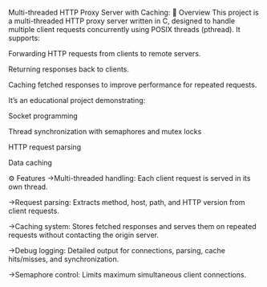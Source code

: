 Multi-threaded HTTP Proxy Server with Caching:
📌 Overview
This project is a multi-threaded HTTP proxy server written in C, designed to handle multiple client requests concurrently using POSIX threads (pthread).
It supports:

Forwarding HTTP requests from clients to remote servers.

Returning responses back to clients.

Caching fetched responses to improve performance for repeated requests.

It’s an educational project demonstrating:

Socket programming

Thread synchronization with semaphores and mutex locks

HTTP request parsing

Data caching

⚙️ Features
->Multi-threaded handling: Each client request is served in its own thread.

->Request parsing: Extracts method, host, path, and HTTP version from client requests.

->Caching system: Stores fetched responses and serves them on repeated requests without contacting the origin server.

->Debug logging: Detailed output for connections, parsing, cache hits/misses, and synchronization.

->Semaphore control: Limits maximum simultaneous client connections.
